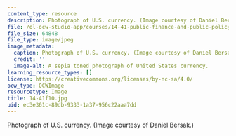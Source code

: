 ```yaml
---
content_type: resource
description: Photograph of U.S. currency. (Image courtesy of Daniel Bersak.)
file: /ol-ocw-studio-app/courses/14-41-public-finance-and-public-policy-fall-2010/ec3e361c89db93331a37956c22aaa7dd_14-41f10.jpg
file_size: 64848
file_type: image/jpeg
image_metadata:
  caption: Photograph of U.S. currency. (Image courtesy of Daniel Bersak.)
  credit: ''
  image-alt: A sepia toned photograph of United States currency.
learning_resource_types: []
license: https://creativecommons.org/licenses/by-nc-sa/4.0/
ocw_type: OCWImage
resourcetype: Image
title: 14-41f10.jpg
uid: ec3e361c-89db-9333-1a37-956c22aaa7dd
---
```

Photograph of U.S. currency. (Image courtesy of Daniel Bersak.)